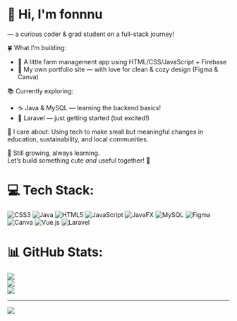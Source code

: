# 🌸 Hi, I'm fonnnu 
— a curious coder & grad student on a full-stack journey!

🍀 What I’m building:
- 🌱 A little farm management app using HTML/CSS/JavaScript + Firebase
- 🧁 My own portfolio site — with love for clean & cozy design (Figma & Canva)

📚 Currently exploring:
- ☕ Java & MySQL — learning the backend basics!
- 🍰 Laravel — just getting started (but excited!)

💬 I care about:
Using tech to make small but meaningful changes in education, sustainability, and local communities.

🐾 Still growing, always learning.  
Let’s build something cute *and* useful together! 🧡


# 💻 Tech Stack:
![CSS3](https://img.shields.io/badge/css3-%231572B6.svg?style=for-the-badge&logo=css3&logoColor=white) ![Java](https://img.shields.io/badge/java-%23ED8B00.svg?style=for-the-badge&logo=openjdk&logoColor=white) ![HTML5](https://img.shields.io/badge/html5-%23E34F26.svg?style=for-the-badge&logo=html5&logoColor=white) ![JavaScript](https://img.shields.io/badge/javascript-%23323330.svg?style=for-the-badge&logo=javascript&logoColor=%23F7DF1E) ![JavaFX](https://img.shields.io/badge/javafx-%23FF0000.svg?style=for-the-badge&logo=javafx&logoColor=white) ![MySQL](https://img.shields.io/badge/mysql-4479A1.svg?style=for-the-badge&logo=mysql&logoColor=white) ![Figma](https://img.shields.io/badge/figma-%23F24E1E.svg?style=for-the-badge&logo=figma&logoColor=white) ![Canva](https://img.shields.io/badge/Canva-%2300C4CC.svg?style=for-the-badge&logo=Canva&logoColor=white) ![Vue.js](https://img.shields.io/badge/vue.js-%2335495e.svg?style=for-the-badge&logo=vuedotjs&logoColor=%234FC08D) ![Laravel](https://img.shields.io/badge/laravel-%23FF2D20.svg?style=for-the-badge&logo=laravel&logoColor=white)
# 📊 GitHub Stats:
![](https://github-readme-stats.vercel.app/api?username=fonnnu&theme=dark&hide_border=false&include_all_commits=false&count_private=false)<br/>
![](https://nirzak-streak-stats.vercel.app/?user=fonnnu&theme=dark&hide_border=false)<br/>
![](https://github-readme-stats.vercel.app/api/top-langs/?username=fonnnu&theme=dark&hide_border=false&include_all_commits=false&count_private=false&layout=compact)

---
[![](https://visitcount.itsvg.in/api?id=fonnnu&icon=0&color=0)](https://visitcount.itsvg.in)

<!-- Proudly created with GPRM ( https://gprm.itsvg.in ) -->
